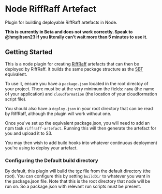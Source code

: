 # Node RiffRaff Artefact

Plugin for building deployable RiffRaff artefacts in Node.

**This is currently in Beta and does not work correctly. Speak to @hmgibson23 if you literally can't wait more than 5 minutes to use it.**

## Getting Started
This is a node plugin for creating
[RiffRaff](https://github.com/guardian/deploy)
artefacts that can then
be deployed by RiffRaff. It builds the same package structure as the
[SBT](https://github.com/guardian/riffraff-artifact) equivalent.

To use it, ensure you have a ```package.json``` located in the root
directoy of your project. There must be at the very minimum the
fields: ```name``` (the name of your application) and
```cloudformation``` (the location of your cloudformation script
file).

You should also have a ```deploy.json``` in your root directory that
can be read by RiffRaff, although the plugin will work without one.

Once you've set up the equivalent package.json, you will need to add
an npm task ```riffraff-artefact```. Running this will then generate
the artefact for you and upload it to S3.

You may then wish to add build hooks into whatever continuous
deployment you're using to deploy your artefact.

### Configuring the Default build directory
By default, this plugin will build the tgz file from the default
directory (the root). You can configure this by setting ```buildDir```
to whatever you want in the package.json file. Note that this is the
root directory that node will be run on. So a package.json with
relevant run scripts must be present.
